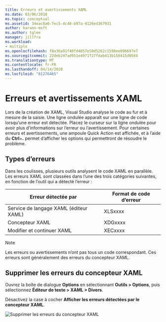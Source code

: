 ```yaml
---
title: Erreurs et avertissements XAML
ms.date: 03/06/2018
ms.topic: conceptual
ms.assetid: 34eac8a0-7ec5-4c40-b97a-0126ed367931
author: karann-msft
ms.author: tglee
manager: jillfra
ms.workload:
- multiple
ms.openlocfilehash: f8a36a91f40fd4857e50d5262c1598ee096697e7
ms.sourcegitcommit: 22deb247ad951e4971f27fdab413b158415d0584
ms.translationtype: MT
ms.contentlocale: fr-FR
ms.lasthandoff: 04/14/2020
ms.locfileid: "81276465"
---
```

# <a name="xaml-errors-and-warnings"></a>Erreurs et avertissements XAML

Lors de la création de XAML, Visual Studio analyse le code au fur et à mesure de la saisie. Une ligne ondulée apparaît sur une ligne de code lorsqu’une erreur est détectée. Placez le curseur sur la ligne ondulée pour avoir plus d’informations sur l’erreur ou l’avertissement. Pour certaines erreurs et avertissements, une ampoule Quick Action est affichée, et à l’aide du **Ctrl**+**.** permet d’afficher les options qui permettront de résoudre le problème.

## <a name="error-types"></a>Types d’erreurs

Dans les coulisses, plusieurs outils analysent le code XAML en parallèle. Les erreurs XAML sont classées dans l’une des trois catégories suivantes, en fonction de l’outil qui a détecté l’erreur :

|**Erreur détectée par**|**Format de code d’erreur**|
| - |-----------------|
|Service de langage XAML (éditeur XAML)|XLSxxxx|
|Concepteur XAML|XDGxxxx|
|Modifier et continuer XAML|XECxxxx|

> [!Note]
> Les erreurs ou avertissements n’ont pas tous un code correspondant. Ces erreurs sont généralement des erreurs du concepteur XAML.

## <a name="suppress-xaml-designer-errors"></a>Supprimer les erreurs du concepteur XAML

Ouvrez la boîte de dialogue **Options** en sélectionnant **Outils > Options**, puis sélectionnez **Éditeur de texte > XAML > Divers**.

Désactivez la case à cocher **Afficher les erreurs détectées par le concepteur XAML**.

![Supprimer les erreurs du concepteur XAML](media/suppress_xaml_designer_errors.png)
